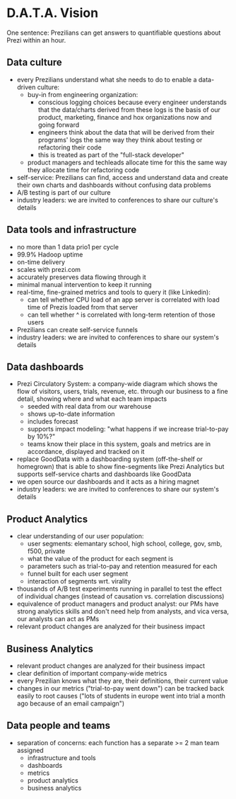 D.A.T.A. Vision
===============

One sentence: Prezilians can get answers to quantifiable questions about Prezi within an hour.

Data culture
------------
- every Prezilians understand what she needs to do to enable a data-driven culture:
    - buy-in from engineering organization:
        - conscious logging choices because every engineer understands that the data/charts derived from these logs is the basis of our product, marketing, finance and hox organizations now and going forward
        - engineers think about the data that will be derived from their programs' logs the same way they think about testing or refactoring their code
        - this is treated as part of the "full-stack developer"
    - product managers and techleads allocate time for this the same way they allocate time for refactoring code
- self-service: Prezilians can find, access and understand data and create their own charts and dashboards without confusing data problems
- A/B testing is part of our culture
- industry leaders: we are invited to conferences to share our culture's details

Data tools and infrastructure
-----------------------------
- no more than 1 data prio1 per cycle
- 99.9% Hadoop uptime
- on-time delivery
- scales with prezi.com
- accurately preserves data flowing through it
- minimal manual intervention to keep it running
- real-time, fine-grained metrics and tools to query it (like Linkedin):
    - can tell whether CPU load of an app server is correlated with load time of Prezis loaded from that server
    - can tell whether ^ is correlated with long-term retention of those users
- Prezilians can create self-service funnels
- industry leaders: we are invited to conferences to share our system's details

Data dashboards
---------------
- Prezi Circulatory System: a company-wide diagram which shows the flow of visitors, users, trials, revenue, etc. through our business to a fine detail, showing where and what each team impacts
    - seeded with real data from our warehouse
    - shows up-to-date information
    - includes forecast
    - supports impact modeling: "what happens if we increase trial-to-pay by 10%?"
    - teams know their place in this system, goals and metrics are in accordance, displayed and tracked on it
- replace GoodData with a dashboarding system (off-the-shelf or homegrown) that is able to show fine-segments like Prezi Analytics but supports self-service charts and dashboards like GoodData
- we open source our dashboards and it acts as a hiring magnet
- industry leaders: we are invited to conferences to share our system's details


Product Analytics
-----------------
- clear understanding of our user population:
    - user segments: elemantary school, high school, college, gov, smb, f500, private
    - what the value of the product for each segment is
    - parameters such as trial-to-pay and retention measured for each
    - funnel built for each user segment
    - interaction of segments wrt. virality
- thousands of A/B test experiments running in parallel to test the effect of individual changes (instead of causation vs. correlation discussions)
- equivalence of product managers and product analyst: our PMs have strong analytics skills and don't need help from analysts, and vica versa, our analysts can act as PMs
- relevant product changes are analyzed for their business impact

Business Analytics
------------------
- relevant product changes are analyzed for their business impact
- clear definition of important company-wide metrics
- every Prezilian knows what they are, their definitions, their current value
- changes in our metrics ("trial-to-pay went down") can be tracked back easily to root causes ("lots of students in europe went into trial a month ago because of an email campaign")

Data people and teams
---------------------
- separation of concerns: each function has a separate >= 2 man team assigned
    - infrastructure and tools
    - dashboards
    - metrics
    - product analytics
    - business analytics
